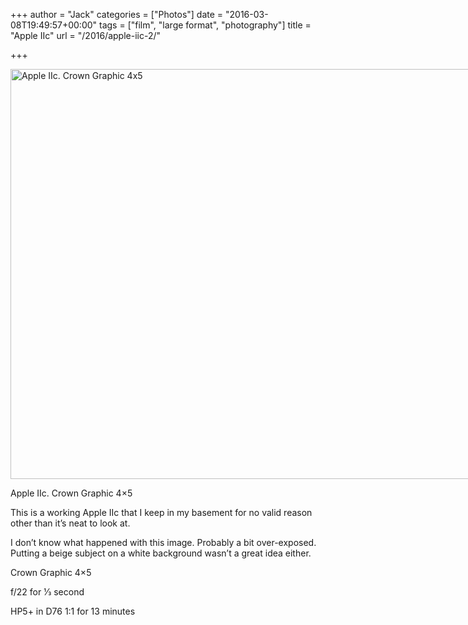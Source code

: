 +++
author = "Jack"
categories = ["Photos"]
date = "2016-03-08T19:49:57+00:00"
tags = ["film", "large format", "photography"]
title = "Apple IIc"
url = "/2016/apple-iic-2/"

+++

<div id="attachment_4891" style="width: 850px" class="wp-caption alignnone">
  <img class="wp-image-4891 size-large" src="/img/2016/03/2016-LF-020-Apple-IIc-1024x800.jpg" alt="Apple IIc. Crown Graphic 4x5" width="840" height="656" srcset="/img/2016/03/2016-LF-020-Apple-IIc-1024x800.jpg 1024w, /img/2016/03/2016-LF-020-Apple-IIc-300x234.jpg 300w, /img/2016/03/2016-LF-020-Apple-IIc-768x600.jpg 768w, /img/2016/03/2016-LF-020-Apple-IIc-1200x938.jpg 1200w, /img/2016/03/2016-LF-020-Apple-IIc.jpg 1280w" sizes="(max-width: 840px) 100vw, 840px" />
  
  <p class="wp-caption-text">
    Apple IIc. Crown Graphic 4&#215;5
  </p>
</div>

This is a working Apple IIc that I keep in my basement for no valid reason other than it’s neat to look at.

I don’t know what happened with this image. Probably a bit over-exposed. Putting a beige subject on a white background wasn’t a great idea either.

Crown Graphic 4&#215;5
  
f/22 for 1⁄3 second
  
HP5+ in D76 1:1 for 13 minutes